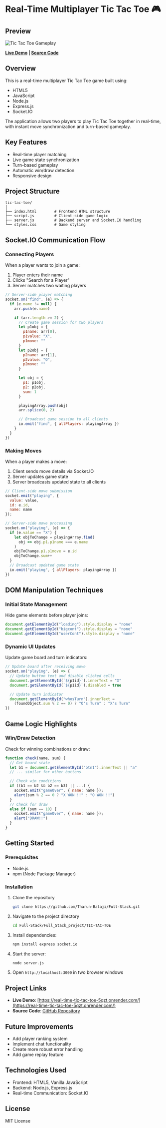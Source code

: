 # Real-Time Multiplayer Tic Tac Toe 🎮

## Preview

![Tic Tac Toe Gameplay](image.png)

**[Live Demo](https://real-time-tic-tac-toe-5qzt.onrender.com/) | [Source Code](https://github.com/Tharun-Balaji/Full-Stack/tree/main/Full_Stack_project/TIC-TAC-TOE)**

## Overview

This is a real-time multiplayer Tic Tac Toe game built using:
- HTML5
- JavaScript
- Node.js
- Express.js
- Socket.IO

The application allows two players to play Tic Tac Toe together in real-time, with instant move synchronization and turn-based gameplay.

## Key Features

- Real-time player matching
- Live game state synchronization
- Turn-based gameplay
- Automatic win/draw detection
- Responsive design

## Project Structure

```
tic-tac-toe/
│
├── index.html        # Frontend HTML structure
├── script.js         # Client-side game logic
├── server.js         # Backend server and Socket.IO handling
└── styles.css        # Game styling
```

## Socket.IO Communication Flow

### Connecting Players

When a player wants to join a game:
1. Player enters their name
2. Clicks "Search for a Player"
3. Server matches two waiting players

```javascript
// Server-side player matching
socket.on("find", (e) => {
  if (e.name != null) {
    arr.push(e.name)

    if (arr.length >= 2) {
      // Create game session for two players
      let p1obj = {
        p1name: arr[0],
        p1value: "X",
        p1move: ""
      }
      let p2obj = {
        p2name: arr[1],
        p2value: "O",
        p2move: ""
      }

      let obj = {
        p1: p1obj,
        p2: p2obj,
        sum: 1
      }

      playingArray.push(obj)
      arr.splice(0, 2)

      // Broadcast game session to all clients
      io.emit("find", { allPlayers: playingArray })
    }
  }
})
```

### Making Moves

When a player makes a move:
1. Client sends move details via Socket.IO
2. Server updates game state
3. Server broadcasts updated state to all clients

```javascript
// Client-side move submission
socket.emit("playing", { 
  value: value, 
  id: e.id, 
  name: name 
});

// Server-side move processing
socket.on("playing", (e) => {
  if (e.value == "X") {
    let objToChange = playingArray.find(
      obj => obj.p1.p1name === e.name
    )
    objToChange.p1.p1move = e.id
    objToChange.sum++
  }
  // Broadcast updated game state
  io.emit("playing", { allPlayers: playingArray })
})
```

## DOM Manipulation Techniques

### Initial State Management

Hide game elements before player joins:

```javascript
document.getElementById("loading").style.display = "none"
document.getElementById("bigcont").style.display = "none"
document.getElementById("userCont").style.display = "none"
```

### Dynamic UI Updates

Update game board and turn indicators:

```javascript
// Update board after receiving move
socket.on("playing", (e) => {
  // Update button text and disable clicked cells
  document.getElementById(`${p1id}`).innerText = "X"
  document.getElementById(`${p1id}`).disabled = true

  // Update turn indicator
  document.getElementById("whosTurn").innerText = 
    (foundObject.sum % 2 == 0) ? "O's Turn" : "X's Turn"
})
```

## Game Logic Highlights

### Win/Draw Detection

Check for winning combinations or draw:

```javascript
function check(name, sum) {
  // Get board state
  let b1 = document.getElementById("btn1").innerText || "a"
  // ... similar for other buttons

  // Check win conditions
  if ((b1 == b2 && b2 == b3) || ...) {
    socket.emit("gameOver", { name: name });
    alert(sum % 2 == 0 ? "X WON !!" : "O WON !!")
  }
  // Check for draw
  else if (sum == 10) {
    socket.emit("gameOver", { name: name });
    alert("DRAW!!")
  }
}
```

## Getting Started

### Prerequisites
- Node.js
- npm (Node Package Manager)

### Installation

1. Clone the repository
   ```bash
   git clone https://github.com/Tharun-Balaji/Full-Stack.git
   ```
2. Navigate to the project directory
   ```bash
   cd Full-Stack/Full_Stack_project/TIC-TAC-TOE
   ```
3. Install dependencies:
   ```bash
   npm install express socket.io
   ```
4. Start the server:
   ```bash
   node server.js
   ```
5. Open `http://localhost:3000` in two browser windows

## Project Links

- **Live Demo**: [https://real-time-tic-tac-toe-5qzt.onrender.com/](https://real-time-tic-tac-toe-5qzt.onrender.com/)
- **Source Code**: [GitHub Repository](https://github.com/Tharun-Balaji/Full-Stack/tree/main/Full_Stack_project/TIC-TAC-TOE)

## Future Improvements
- Add player ranking system
- Implement chat functionality
- Create more robust error handling
- Add game replay feature

## Technologies Used
- Frontend: HTML5, Vanilla JavaScript
- Backend: Node.js, Express.js
- Real-time Communication: Socket.IO

## License
MIT License

